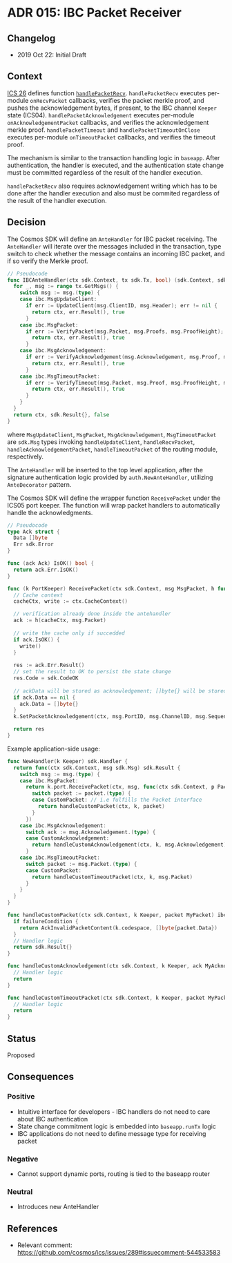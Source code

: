 # ADR 015: IBC Packet Receiver

## Changelog

- 2019 Oct 22: Initial Draft

## Context

[ICS 26](https://github.com/cosmos/ics/tree/master/spec/ics-026-routing-module) defines function [`handlePacketRecv`](https://github.com/cosmos/ics/tree/master/spec/ics-026-routing-module#packet-relay). 
`handlePacketRecv` executes per-module `onRecvPacket` callbacks, verifies the packet merkle proof, and pushes the acknowledgement bytes, if present,
to the IBC channel `Keeper` state (ICS04). 
`handlePacketAcknowledgement` executes per-module `onAcknowledgementPacket` callbacks, and verifies the acknowledgement merkle proof.
`handlePacketTimeout` and `handlePacketTimeoutOnClose` executes per-module `onTimeoutPacket` callbacks, and verifies the timeout proof.

The mechanism is similar to the transaction handling logic in `baseapp`. After authentication, the handler is executed, and 
the authentication state change must be committed regardless of the result of the handler execution. 

`handlePacketRecv` also requires acknowledgement writing which has to be done after the handler execution and also must be commited 
regardless of the result of the handler execution.

## Decision

The Cosmos SDK will define an `AnteHandler` for IBC packet receiving. The `AnteHandler` will iterate over the messages included in the 
transaction, type switch to check whether the message contains an incoming IBC packet, and if so verify the Merkle proof.

```go
// Pseudocode
func IBCAnteHandler(ctx sdk.Context, tx sdk.Tx, bool) (sdk.Context, sdk.Result, bool) {
  for _, msg := range tx.GetMsgs() {
    switch msg := msg.(type) {
    case ibc.MsgUpdateClient:
      if err := UpdateClient(msg.ClientID, msg.Header); err != nil {
        return ctx, err.Result(), true
      }
    case ibc.MsgPacket:
      if err := VerifyPacket(msg.Packet, msg.Proofs, msg.ProofHeight); err != nil {
        return ctx, err.Result(), true
      }
    case ibc.MsgAcknowledgement:
      if err := VerifyAcknowledgement(msg.Acknowledgement, msg.Proof, msg.ProofHeight); err != nil {
        return ctx, err.Result(), true
      }
    case ibc.MsgTimeoutPacket:
      if err := VerifyTimeout(msg.Packet, msg.Proof, msg.ProofHeight, msg.NextSequenceRecv); err != nil {
        return ctx, err.Result(), true
      }
    }
  }
  return ctx, sdk.Result{}, false
}
```

where `MsgUpdateClient`, `MsgPacket`, `MsgAcknowledgement`, `MsgTimeoutPacket` are `sdk.Msg` types invoking `handleUpdateClient`, `handleRecvPacket`, `handleAcknowledgementPacket`, `handleTimeoutPacket` of the routing module, respectively.

The `AnteHandler` will be inserted to the top level application, after the signature authentication logic provided by `auth.NewAnteHandler`, utilizing `AnteDecorator` pattern.

The Cosmos SDK will define the wrapper function `ReceivePacket` under the ICS05 port keeper. The function will wrap packet handlers to automatically handle the acknowledgments.

```go
// Pseudocode
type Ack struct {
  Data []byte
  Err sdk.Error
}

func (ack Ack) IsOK() bool {
  return ack.Err.IsOK()
}

func (k PortKeeper) ReceivePacket(ctx sdk.Context, msg MsgPacket, h func(sdk.Context, Packet) ibc.Ack) sdk.Result {
  // Cache context
  cacheCtx, write := ctx.CacheContext()

  // verification already done inside the antehandler
  ack := h(cacheCtx, msg.Packet)
  
  // write the cache only if succedded
  if ack.IsOK() {
    write()
  }
  
  res := ack.Err.Result()
  // set the result to OK to persist the state change
  res.Code = sdk.CodeOK
  
  // ackData will be stored as acknowledgement; []byte{} will be stored if not exists
  if ack.Data == nil {
    ack.Data = []byte{}
  }
  k.SetPacketAcknowledgement(ctx, msg.PortID, msg.ChannelID, msg.Sequence, ack.Data)

  return res
}
```

Example application-side usage:

```go
func NewHandler(k Keeper) sdk.Handler {
  return func(ctx sdk.Context, msg sdk.Msg) sdk.Result {
    switch msg := msg.(type) {
    case ibc.MsgPacket:
      return k.port.ReceivePacket(ctx, msg, func(ctx sdk.Context, p Packet) ibc.Ack {
        switch packet := packet.(type) {
        case CustomPacket: // i.e fulfills the Packet interface
          return handleCustomPacket(ctx, k, packet)
        }
      })
    case ibc.MsgAcknowledgement:
      switch ack := msg.Acknowledgement.(type) {
      case CustomAcknowledgement:
        return handleCustomAcknowledgement(ctx, k, msg.Acknowledgement)
      }
    case ibc.MsgTimeoutPacket:
      switch packet := msg.Packet.(type) {
      case CustomPacket:
        return handleCustomTimeoutPacket(ctx, k, msg.Packet)
      }
    }
  }
}

func handleCustomPacket(ctx sdk.Context, k Keeper, packet MyPacket) ibc.Ack {
  if failureCondition {
    return AckInvalidPacketContent(k.codespace, []byte{packet.Data})
  }
  // Handler logic
  return sdk.Result{}
}

func handleCustomAcknowledgement(ctx sdk.Context, k Keeper, ack MyAcknowledgement) (res sdk.Result) {
  // Handler logic
  return
}

func handleCustomTimeoutPacket(ctx sdk.Context, k Keeper, packet MyPacket) (res sdk.Result) {
  // Handler logic
  return
}
```

## Status

Proposed

## Consequences

### Positive

- Intuitive interface for developers - IBC handlers do not need to care about IBC authentication
- State change commitment logic is embedded into `baseapp.runTx` logic
- IBC applications do not need to define message type for receiving packet

### Negative

- Cannot support dynamic ports, routing is tied to the baseapp router

### Neutral

- Introduces new AnteHandler

## References

- Relevant comment: https://github.com/cosmos/ics/issues/289#issuecomment-544533583
